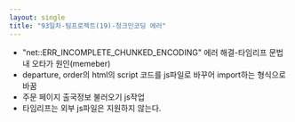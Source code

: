 ```yaml
---
layout: single
title: "93일차-팀프로젝트(19)-청크인코딩 에러"
---
```


- "net::ERR_INCOMPLETE_CHUNKED_ENCODING" 에러 해결-타임리프 문법 내 오타가 원인(memeber)
- departure, order의 html의 script 코드를 js파일로 바꾸어 import하는 형식으로 바꿈
- 주문 페이지 출국정보 불러오기 js작업
- 타임리프는 외부 js파일은 지원하지 않는다.